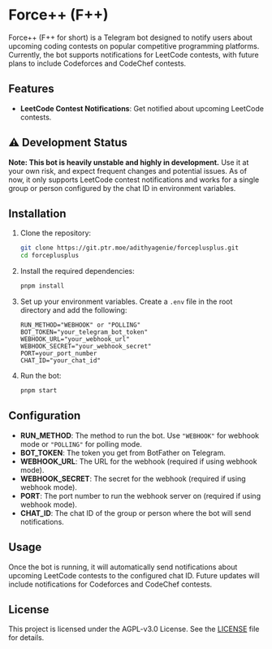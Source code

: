 # Force++ (F++)

Force++ (F++ for short) is a Telegram bot designed to notify users about upcoming coding contests on popular competitive programming platforms. Currently, the bot supports notifications for LeetCode contests, with future plans to include Codeforces and CodeChef contests.

## Features

- **LeetCode Contest Notifications**: Get notified about upcoming LeetCode contests.

## ⚠️ Development Status

**Note: This bot is heavily unstable and highly in development.** Use it at your own risk, and expect frequent changes and potential issues. As of now, it only supports LeetCode contest notifications and works for a single group or person configured by the chat ID in environment variables.

## Installation

1. Clone the repository:
    ```sh
    git clone https://git.ptr.moe/adithyagenie/forceplusplus.git
    cd forceplusplus
    ```

2. Install the required dependencies:
    ```sh
    pnpm install
    ```

3. Set up your environment variables. Create a `.env` file in the root directory and add the following:
    ```env
    RUN_METHOD="WEBHOOK" or "POLLING"
    BOT_TOKEN="your_telegram_bot_token"
    WEBHOOK_URL="your_webhook_url"
    WEBHOOK_SECRET="your_webhook_secret"
    PORT=your_port_number
    CHAT_ID="your_chat_id"
    ```

4. Run the bot:
    ```sh
    pnpm start
    ```

## Configuration

- **RUN_METHOD**: The method to run the bot. Use `"WEBHOOK"` for webhook mode or `"POLLING"` for polling mode.
- **BOT_TOKEN**: The token you get from BotFather on Telegram.
- **WEBHOOK_URL**: The URL for the webhook (required if using webhook mode).
- **WEBHOOK_SECRET**: The secret for the webhook (required if using webhook mode).
- **PORT**: The port number to run the webhook server on (required if using webhook mode).
- **CHAT_ID**: The chat ID of the group or person where the bot will send notifications.

## Usage

Once the bot is running, it will automatically send notifications about upcoming LeetCode contests to the configured chat ID. Future updates will include notifications for Codeforces and CodeChef contests.

## License

This project is licensed under the AGPL-v3.0 License. See the [LICENSE](LICENSE) file for details.

